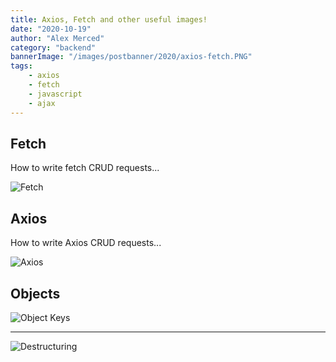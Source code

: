```yaml
---
title: Axios, Fetch and other useful images!
date: "2020-10-19"
author: "Alex Merced"
category: "backend"
bannerImage: "/images/postbanner/2020/axios-fetch.PNG"
tags:
    - axios
    - fetch
    - javascript
    - ajax
---
```


## Fetch

How to write fetch CRUD requests...

![Fetch](https://i.imgur.com/VVPi2wT.png)

## Axios

How to write Axios CRUD requests...

![Axios](https://i.imgur.com/DMM38CZ.png)

## Objects

![Object Keys](https://i.imgur.com/eY1WXE7.png)

---

![Destructuring](https://i.imgur.com/1Gu8lkx.png)